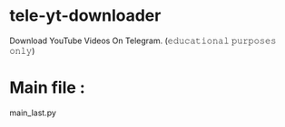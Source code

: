 # tele-yt-downloader
Download YouTube Videos On Telegram. (𝚎𝚍𝚞𝚌𝚊𝚝𝚒𝚘𝚗𝚊𝚕 𝚙𝚞𝚛𝚙𝚘𝚜𝚎𝚜 𝚘𝚗𝚕𝚢)
# Main file :
main_last.py

